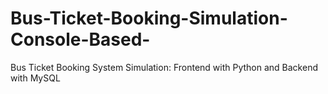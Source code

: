 # Bus-Ticket-Booking-Simulation-Console-Based-
Bus Ticket Booking System Simulation: Frontend with Python and Backend with MySQL
